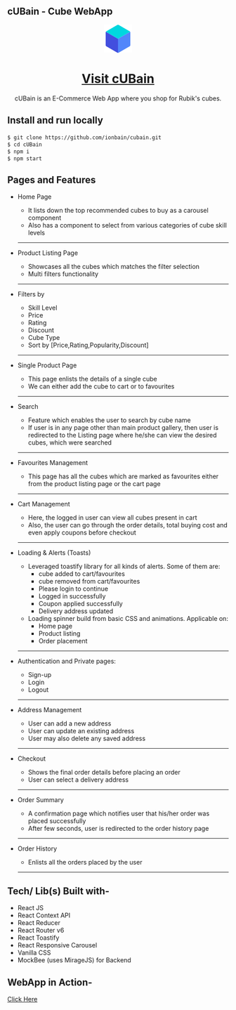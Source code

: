 ## cUBain - Cube WebApp


<div align="center">
  <img src="https://github.com/iONBain/cuBain/blob/master/public/logo192.png" alt="logo"/>
 <h1> <a href="https://cubain.netlify.app" > Visit cUBain </a></h1>
    <p>cUBain is an E-Commerce Web App where you shop for Rubik's cubes.</p>
 </div>
 


## Install and run locally
```
$ git clone https://github.com/ionbain/cubain.git
$ cd cUBain
$ npm i
$ npm start
```


## **Pages and Features**

- Home Page
    - It lists down the top recommended cubes to buy as a carousel component
    - Also has a component to select from various categories of cube skill levels
    ---

- Product Listing Page 
    - Showcases all the cubes which matches the filter selection
    - Multi filters functionality
    ---

- Filters by
    - Skill Level 
    - Price
    - Rating 
    - Discount
    - Cube Type
    - Sort by [Price,Rating,Popularity,Discount]
    ---
- Single Product Page
    - This page enlists the details of a single cube
    - We can either add the cube to cart or to favourites
    ---
- Search
    - Feature which enables the user to  search by cube name
    - If user is in any page other than main product gallery, then user is redirected to the Listing page where he/she can view the desired cubes, which were searched
    ---
- Favourites Management
    - This page has all the cubes which are marked as favourites either from the product listing page or the cart page
    ---
- Cart Management
    - Here, the logged in user can view all cubes present in cart
    - Also, the user can go through the order details, total buying cost and even apply coupons before checkout
    ---
- Loading & Alerts (Toasts)
    - Leveraged toastify library for all kinds of alerts. Some of them are:
        - cube added to cart/favourites
        - cube removed from cart/favourites 
        - Please login to continue
        - Logged in successfully
        - Coupon applied successfully
        - Delivery address updated
    - Loading spinner build from basic CSS and animations. Applicable on:
        - Home page
        - Product listing
        - Order placement
    ---
- Authentication and Private pages:
  - Sign-up
  - Login
  - Logout
  ---

- Address Management
    - User can add a new address
    - User can update an existing address
    - User may also delete any saved address 
    ---
- Checkout 
    - Shows the final order details before placing an order
    - User can select a delivery address
    ---

- Order Summary
    - A confirmation page which notifies user that his/her order was placed successfully
    - After few seconds, user is redirected to the order history page
    --- 
- Order History
    - Enlists all the orders placed by the user 
    ---

## **Tech/ Lib(s) Built with-**
- React JS
- React Context API 
- React Reducer
- React Router v6
- React Toastify
- React Responsive Carousel
- Vanilla CSS
- MockBee (uses MirageJS) for Backend

## **WebApp in Action-**



[Click Here](https://www.loom.com/share/3a25658b1de64cbc8144c27c61fe1e3c)

